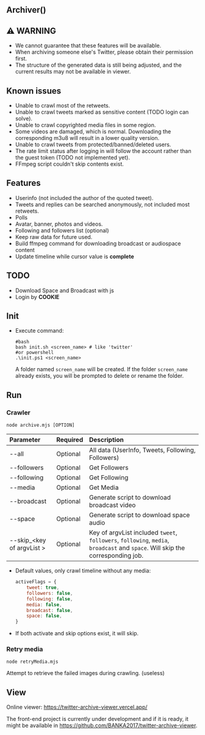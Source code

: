 Archiver()
---

## ⚠ WARNING

- We cannot guarantee that these features will be available.
- When archiving someone else's Twitter, please obtain their permission first.
- The structure of the generated data is still being adjusted, and the current results may not be available in viewer.

## Known issues
- Unable to crawl most of the retweets.
- Unable to crawl tweets marked as sensitive content (TODO login can solve).
- Unable to crawl copyrighted media files in some region.
- Some videos are damaged, which is normal. Downloading the corresponding m3u8 will result in a lower quality version. 
- Unable to crawl tweets from protected/banned/deleted users. 
- The rate limit status after logging in will follow the account rather than the guest token (TODO not implemented yet).
- FFmpeg script couldn't skip contents exist.

## Features

- Userinfo (not included the author of the quoted tweet).
- Tweets and replies can be searched anonymously, not included most retweets.
- Polls
- Avatar, banner, photos and videos.
- Following and followers list (optional)
- Keep raw data for future used.
- Build ffmpeg command for downloading broadcast or audiospace content
- Update timeline while cursor value is **complete**

## TODO

- Download Space and Broadcast with js
- Login by **COOKIE**

## Init

- Execute command:

  ```shell
  #bash
  bash init.sh <screen_name> # like 'twitter'
  #or powershell
  .\init.ps1 <screen_name>
  ```

  A folder named `screen_name` will be created. If the folder `screen_name` already exists, you will be prompted to delete or rename the folder.

## Run

### Crawler

```shell
node archive.mjs [OPTION]
```
|Parameter|Required|Description|
|:--|:--|:--|
|--all|Optional|All data (UserInfo, Tweets, Following, Followers)|
|--followers|Optional|Get Followers|
|--following|Optional|Get Following|
|--media|Optional|Get Media|
|--broadcast|Optional|Generate script to download broadcast video|
|--space|Optional|Generate script to download space audio|
|--skip_\<key of argvList \>|Optional|Key of argvList included `tweet`, `followers`, `following`, `media`, `broadcast` and `space`. Will skip the corresponding job.|

- Default values, only crawl timeline without any media:
  ```javascript
  activeFlags = {
      tweet: true,
      followers: false, 
      following: false,
      media: false,
      broadcast: false,
      space: false,
  }
  ```

- If both activate and skip options exist, it will skip.

### Retry media

```shell
node retryMedia.mjs
```

Attempt to retrieve the failed images during crawling. (useless)

## View

Online viewer: <https://twitter-archive-viewer.vercel.app/>

The front-end project is currently under development and if it is ready, it might be available in <https://github.com/BANKA2017/twitter-archive-viewer>.
